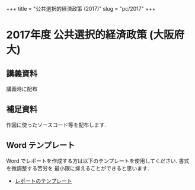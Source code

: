 +++
title = "公共選択的経済政策 (2017)"
slug = "pc/2017"
+++

# 2017年度 公共選択的経済政策 (大阪府大)

## 講義資料

講義時に配布

## 補足資料

作図に使ったソースコード等を配布します.


## Word テンプレート

Word でレポートを作成する方は以下のテンプレートを使用してください. 書式を微調整する苦労を
最小限に抑えることができると思います.

- [レポートのテンプレート](/files/pc/2017/template.dotx)

